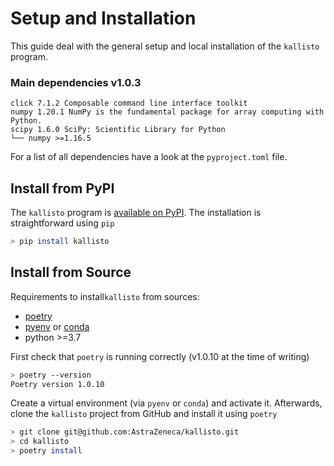 # Setup and Installation

This guide deal with the general setup and local installation of the `kallisto` program.

### Main dependencies v1.0.3

```markup
click 7.1.2 Composable command line interface toolkit
numpy 1.20.1 NumPy is the fundamental package for array computing with Python.
scipy 1.6.0 SciPy: Scientific Library for Python
└── numpy >=1.16.5
```

For a list of all dependencies have a look at the `pyproject.toml` file.

## Install from PyPI

The `kallisto` program is [available on PyPI](https://pypi.org/project/kallisto/). The installation is straightforward using `pip`

```bash
> pip install kallisto
```

## Install from Source

Requirements to install`kallisto` from sources:

* [poetry](https://python-poetry.org/docs/#installation)
* [pyenv](https://github.com/pyenv/pyenv#installation) or [conda](https://docs.conda.io/projects/conda/en/latest/user-guide/install/index.html)
* python &gt;=3.7

First check that `poetry` is running correctly \(v1.0.10 at the time of writing\)

```bash
> poetry --version
Poetry version 1.0.10
```

Create a virtual environment \(via `pyenv` or `conda`\) and activate it. Afterwards, clone the `kallisto` project from GitHub and install it using `poetry`

```bash
> git clone git@github.com:AstraZeneca/kallisto.git
> cd kallisto
> poetry install
```



